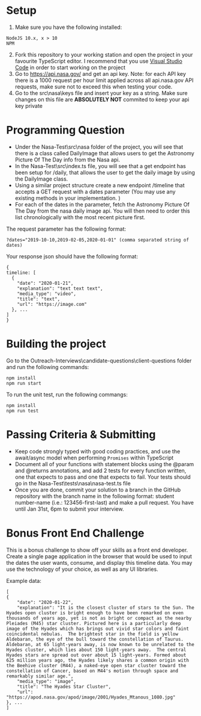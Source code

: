 # Setup

1. Make sure you have the following installed:
```
NodeJS 10.x, x > 10
NPM
```
2. Fork this repository to your working station and open the project in your favourite TypeScript editor. I recommend that you use [Visual Studio Code](https://code.visualstudio.com/download) in order to start working on the project
3. Go to https://api.nasa.gov/ and get an api key. Note: for each API key there is a 1000 request per hour limit applied across all api.nasa.gov API requests, make sure not to exceed this when testing your code.
4. Go to the src\nasa\keys file and insert your key as a string. Make sure changes on this file are **ABSOLUTELY NOT** commited to keep your api key private

# Programming Question
- Under the Nasa-Test\src\nasa folder of the project, you will see that there is a class called DailyImage that allows users to get the Astronomy Picture Of The Day info from the Nasa api. 
- In the Nasa-Test\src\index.ts file, you will see that a get endpoint has been setup for /daily, that allows the user to get the daily image by using the DailyImage class.
- Using a similar project structure create a new endpoint /timeline that accepts a GET request with a dates parameter (You may use any existing methods in your implementation. )
- For each of the dates in the parameter, fetch the Astronomy Picture Of The Day from the nasa daily image api. You will then need to order this list chronologically with the most recent picture first.

The request parameter has the following format:
```
?dates="2019-10-10,2019-02-05,2020-01-01" (comma separated string of dates)
```

Your response json should have the following format: 
```
{
timeline: [
  {   
    "date": "2020-01-21",
    "explanation": "text text text",
    "media_type": "video",
    "title": "text",
    "url": "https://image.com"
  }, ...
]
}
```

# Building the project
Go to the Outreach-Interviews\candidate-questions\client-questions folder and run the following commands: 
```
npm install
npm run start
```

To run the unit test, run the following commangs:
``` 
npm install
npm run test
```

# Passing Criteria & Submitting

* Keep code strongly typed with good coding practices, and use the await/async model when performing `Promises` within TypeScript
* Document all of your functions with statement blocks using the @param and @returns annotations, and add 2 tests for every function written, one that expects to pass and one that expects to fail. Your tests should go in the Nasa-Test\tests\nasa\nasa-test.ts file
* Once you are done, commit your solution to a branch in the GitHub repository with the branch name in the following format: student number-name (i.e.: 123456-first-last) and make a pull request. You have until Jan 31st, 6pm to submit your interview. 


# Bonus Front End Challenge
This is a bonus challenge to show off your skills as a front end developer.
Create a single page application in the browser that would be used to input the dates the user wants, consume, and display this timeline data. You may use the technology of your choice, as well as any UI libraries.

Example data:
```
[
{
    "date": "2020-01-22",
    "explanation": "It is the closest cluster of stars to the Sun. The Hyades open cluster is bright enough to have been remarked on even thousands of years ago, yet is not as bright or compact as the nearby Pleiades (M45) star cluster. Pictured here is a particularly deep image of the Hyades which has brings out vivid star colors and faint coincidental nebulas.  The brightest star in the field is yellow Aldebaran, the eye of the bull toward the constellation of Taurus. Aldebaran, at 65 light-years away, is now known to be unrelated to the Hyades cluster, which lies about 150 light-years away.  The central Hyades stars are spread out over about 15 light-years. Formed about 625 million years ago, the Hyades likely shares a common origin with the Beehive cluster (M44), a naked-eye open star cluster toward the constellation of Cancer, based on M44's motion through space and remarkably similar age.",
    "media_type": "image",
    "title": "The Hyades Star Cluster",
    "url": "https://apod.nasa.gov/apod/image/2001/Hyades_Mtanous_1080.jpg"
}, ...
]
```
